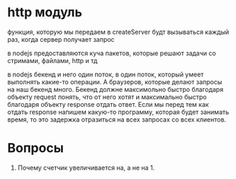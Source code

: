 # http модуль

функция, которую мы передаем в createServer будт вызываться каждый раз, когда сервер получает запрос


в nodejs предоставляются куча пакетов, которые решают задачи со стримами, файлами, http и тд


в nodejs бекенд и него один поток, в один поток, который умеет выполнять какие-то операции. А браузеров, которые делают запросы на наш бекенд много. Бекенд должне максимольно быстро благодаря объекту request понять, что от него хотят и максимально быстро благодаря объекту response отдать ответ. Если мы перед тем как отдать response напишем какую-то программу, которая будет занимать время, то это задержка отразиться на всех запросах со всех клиентов.  

# Вопросы
1. Почему счетчик увеличивается на, а не на 1.